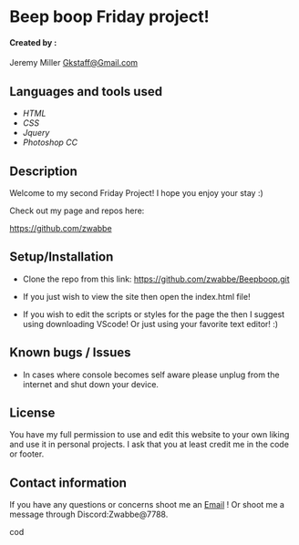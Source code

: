 # Beep boop Friday project!




#### Created by :

Jeremy Miller 
<Gkstaff@Gmail.com>

## Languages and tools used

* _HTML_
* _CSS_
* _Jquery_
* _Photoshop CC_


## Description 

Welcome to my second Friday Project! I hope you enjoy your stay :)


Check out my page and repos here:

https://github.com/zwabbe


## Setup/Installation 

* Clone the repo from this link: https://github.com/zwabbe/Beepboop.git

* If you just wish to view the site then open the index.html file!
 * If you wish to edit the scripts or styles for the page the then I suggest using downloading VScode! Or just using your favorite text editor! :)


## Known bugs / Issues

* In cases where console becomes self aware please unplug from the internet and shut down your device. 


## License 

You have my full permission to use and edit this website to your own liking and use it in personal projects. I ask that you at least credit me in the code or footer. 

## Contact information

If you have any questions or concerns shoot me an [Email](mailto:gkstaff@gmail.com) ! Or shoot me a message through Discord:Zwabbe@7788.



cod